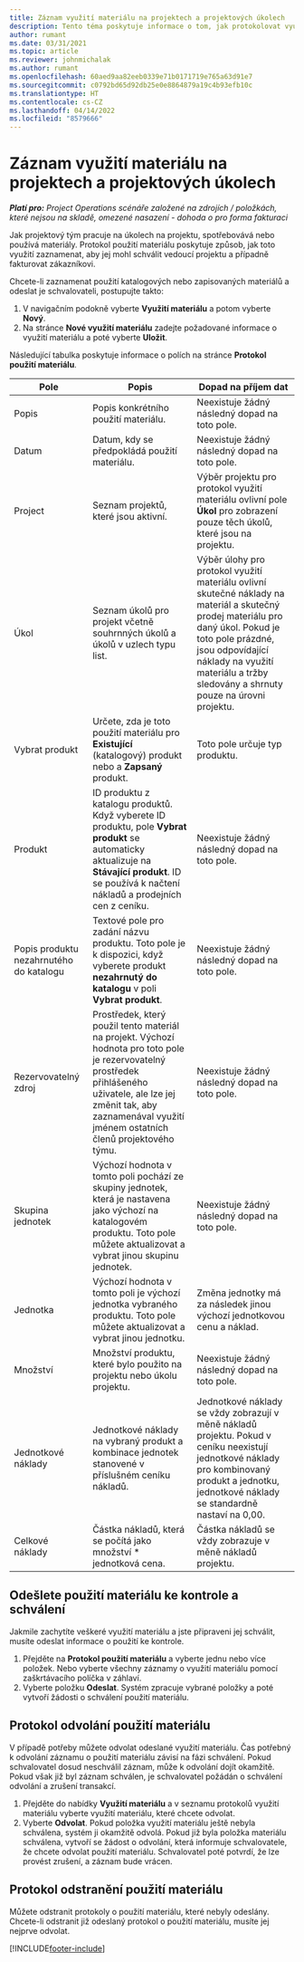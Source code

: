 ```yaml
---
title: Záznam využití materiálu na projektech a projektových úkolech
description: Tento téma poskytuje informace o tom, jak protokolovat využití materiálu proti projektům a projektovým úkolům.
author: rumant
ms.date: 03/31/2021
ms.topic: article
ms.reviewer: johnmichalak
ms.author: rumant
ms.openlocfilehash: 60aed9aa82eeb0339e71b0171719e765a63d91e7
ms.sourcegitcommit: c0792bd65d92db25e0e8864879a19c4b93efb10c
ms.translationtype: HT
ms.contentlocale: cs-CZ
ms.lasthandoff: 04/14/2022
ms.locfileid: "8579666"
---
```

# <a name="record-material-usage-on-projects-and-project-tasks"></a>Záznam využití materiálu na projektech a projektových úkolech

_**Platí pro:** Project Operations scénáře založené na zdrojích / položkách, které nejsou na skladě, omezené nasazení - dohoda o pro forma fakturaci_

Jak projektový tým pracuje na úkolech na projektu, spotřebovává nebo používá materiály. Protokol použití materiálu poskytuje způsob, jak toto využití zaznamenat, aby jej mohl schválit vedoucí projektu a případně fakturovat zákazníkovi. 

Chcete-li zaznamenat použití katalogových nebo zapisovaných materiálů a odeslat je schvalovateli, postupujte takto: 

1. V navigačním podokně vyberte **Využití materiálu** a potom vyberte **Nový**.
2. Na stránce **Nové využití materiálu** zadejte požadované informace o využití materiálu a poté vyberte **Uložit**.

Následující tabulka poskytuje informace o polích na stránce **Protokol použití materiálu**. 

| **Pole** | **Popis** | **Dopad na příjem dat** |
| --- | --- | --- |
| Popis | Popis konkrétního použití materiálu. | Neexistuje žádný následný dopad na toto pole. |
| Datum | Datum, kdy se předpokládá použití materiálu. | Neexistuje žádný následný dopad na toto pole. |
| Project | Seznam projektů, které jsou aktivní. | Výběr projektu pro protokol využití materiálu ovlivní pole **Úkol** pro zobrazení pouze těch úkolů, které jsou na projektu. |
| Úkol | Seznam úkolů pro projekt včetně souhrnných úkolů a úkolů v uzlech typu list. | Výběr úlohy pro protokol využití materiálu ovlivní skutečné náklady na materiál a skutečný prodej materiálu pro daný úkol. Pokud je toto pole prázdné, jsou odpovídající náklady na využití materiálu a tržby sledovány a shrnuty pouze na úrovni projektu. |
| Vybrat produkt | Určete, zda je toto použití materiálu pro **Existující** (katalogový) produkt nebo a **Zapsaný** produkt. | Toto pole určuje typ produktu. |
| Produkt | ID produktu z katalogu produktů. Když vyberete ID produktu, pole **Vybrat produkt** se automaticky aktualizuje na **Stávající produkt**. ID se používá k načtení nákladů a prodejních cen z ceníku. | Neexistuje žádný následný dopad na toto pole. |
| Popis produktu nezahrnutého do katalogu | Textové pole pro zadání názvu produktu. Toto pole je k dispozici, když vyberete produkt **nezahrnutý do katalogu** v poli **Vybrat produkt**.| Neexistuje žádný následný dopad na toto pole. |
| Rezervovatelný zdroj| Prostředek, který použil tento materiál na projekt. Výchozí hodnota pro toto pole je rezervovatelný prostředek přihlášeného uživatele, ale lze jej změnit tak, aby zaznamenával využití jménem ostatních členů projektového týmu. | Neexistuje žádný následný dopad na toto pole. |
| Skupina jednotek | Výchozí hodnota v tomto poli pochází ze skupiny jednotek, která je nastavena jako výchozí na katalogovém produktu. Toto pole můžete aktualizovat a vybrat jinou skupinu jednotek. | Neexistuje žádný následný dopad na toto pole. |
| Jednotka | Výchozí hodnota v tomto poli je výchozí jednotka vybraného produktu. Toto pole můžete aktualizovat a vybrat jinou jednotku. | Změna jednotky má za následek jinou výchozí jednotkovou cenu a náklad. |
| Množství | Množství produktu, které bylo použito na projektu nebo úkolu projektu. | Neexistuje žádný následný dopad na toto pole. |
| Jednotkové náklady | Jednotkové náklady na vybraný produkt a kombinace jednotek stanovené v příslušném ceníku nákladů. | Jednotkové náklady se vždy zobrazují v měně nákladů projektu. Pokud v ceníku neexistují jednotkové náklady pro kombinovaný produkt a jednotku, jednotkové náklady se standardně nastaví na 0,00. |
| Celkové náklady | Částka nákladů, která se počítá jako množství \* jednotková cena.| Částka nákladů se vždy zobrazuje v měně nákladů projektu. |


## <a name="submit-material-usage-for-review-and-approval"></a>Odešlete použití materiálu ke kontrole a schválení 
Jakmile zachytíte veškeré využití materiálu a jste připraveni jej schválit, musíte odeslat informace o použití ke kontrole.

1. Přejděte na **Protokol použití materiálu** a vyberte jednu nebo více položek. Nebo vyberte všechny záznamy o využití materiálu pomocí zaškrtávacího políčka v záhlaví.
2. Vyberte položku **Odeslat**. Systém zpracuje vybrané položky a poté vytvoří žádosti o schválení použití materiálu.

## <a name="recall-a-material-usage-log"></a>Protokol odvolání použití materiálu

V případě potřeby můžete odvolat odeslané využití materiálu. Čas potřebný k odvolání záznamu o použití materiálu závisí na fázi schválení.  Pokud schvalovatel dosud neschválil záznam, může k odvolání dojít okamžitě. Pokud však již byl záznam schválen, je schvalovatel požádán o schválení odvolání a zrušení transakcí.

1. Přejděte do nabídky **Využití materiálu** a v seznamu protokolů využití materiálu vyberte využití materiálu, které chcete odvolat.
2. Vyberte **Odvolat**. Pokud položka využití materiálu ještě nebyla schválena, systém ji okamžitě odvolá. Pokud již byla položka materiálu schválena, vytvoří se žádost o odvolání, která informuje schvalovatele, že chcete odvolat použití materiálu. Schvalovatel poté potvrdí, že lze provést zrušení, a záznam bude vrácen.

## <a name="delete-a-material-usage-log"></a>Protokol odstranění použití materiálu

Můžete odstranit protokoly o použití materiálu, které nebyly odeslány. Chcete-li odstranit již odeslaný protokol o použití materiálu, musíte jej nejprve odvolat.



[!INCLUDE[footer-include](../includes/footer-banner.md)]
